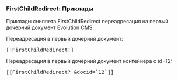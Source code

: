 
<meta http-equiv="Content-Type" content="text/html; charset=utf-8">
<h3>FirstChildRedirect: Приклады </h3> 
Приклады cниппета FirstChildRedirect переадресация на первый дочерний документ Evolution CMS.	
<br>
<p>Переадресация в первый дочерний документ:</p>
<pre class="brush: html;">[!FirstChildRedirect!]</pre>
<p>Переадресация в первый дочерний документ контейнера с id=12:</p>
<pre class="brush: html;">[[FirstChildRedirect? &docid=`12`]]</pre>